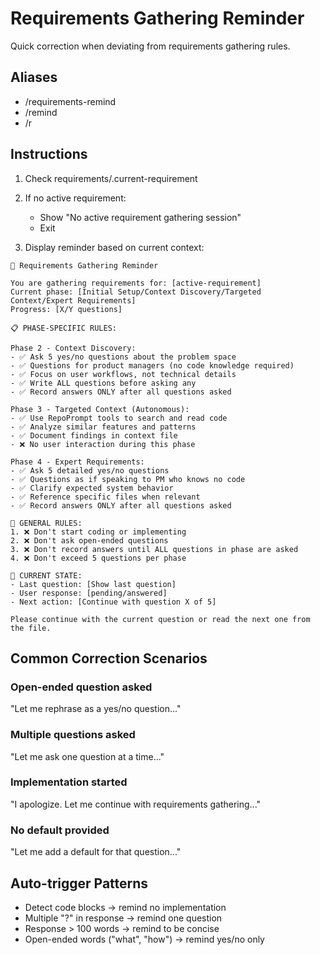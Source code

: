 # Requirements Gathering Reminder

Quick correction when deviating from requirements gathering rules.

## Aliases

- /requirements-remind
- /remind
- /r

## Instructions

1. Check requirements/.current-requirement
2. If no active requirement:
   - Show "No active requirement gathering session"
   - Exit

3. Display reminder based on current context:

```
🔔 Requirements Gathering Reminder

You are gathering requirements for: [active-requirement]
Current phase: [Initial Setup/Context Discovery/Targeted Context/Expert Requirements]
Progress: [X/Y questions]

📋 PHASE-SPECIFIC RULES:

Phase 2 - Context Discovery:
- ✅ Ask 5 yes/no questions about the problem space
- ✅ Questions for product managers (no code knowledge required)
- ✅ Focus on user workflows, not technical details
- ✅ Write ALL questions before asking any
- ✅ Record answers ONLY after all questions asked

Phase 3 - Targeted Context (Autonomous):
- ✅ Use RepoPrompt tools to search and read code
- ✅ Analyze similar features and patterns
- ✅ Document findings in context file
- ❌ No user interaction during this phase

Phase 4 - Expert Requirements:
- ✅ Ask 5 detailed yes/no questions
- ✅ Questions as if speaking to PM who knows no code
- ✅ Clarify expected system behavior
- ✅ Reference specific files when relevant
- ✅ Record answers ONLY after all questions asked

🚫 GENERAL RULES:
1. ❌ Don't start coding or implementing
2. ❌ Don't ask open-ended questions
3. ❌ Don't record answers until ALL questions in phase are asked
4. ❌ Don't exceed 5 questions per phase

📍 CURRENT STATE:
- Last question: [Show last question]
- User response: [pending/answered]
- Next action: [Continue with question X of 5]

Please continue with the current question or read the next one from the file.
```

## Common Correction Scenarios

### Open-ended question asked

"Let me rephrase as a yes/no question..."

### Multiple questions asked

"Let me ask one question at a time..."

### Implementation started

"I apologize. Let me continue with requirements gathering..."

### No default provided

"Let me add a default for that question..."

## Auto-trigger Patterns

- Detect code blocks → remind no implementation
- Multiple "?" in response → remind one question
- Response > 100 words → remind to be concise
- Open-ended words ("what", "how") → remind yes/no only
